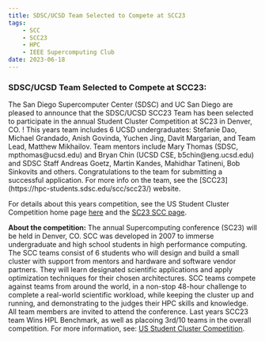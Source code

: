 ```yaml
---
title: SDSC/UCSD Team Selected to Compete at SCC23
tags:
    - SCC
    - SCC23
    - HPC
    - IEEE Supercomputing Club
date: 2023-06-18
---
```


<h3>SDSC/UCSD Team Selected to Compete at SCC23:</h3>
<p>The San Diego Supercomputer Center (SDSC) and UC San Diego are pleased to announce that the SDSC/UCSD SCC23 Team has been selected to participate in the annual Student Cluster Competition at SC23 in Denver, CO. ! This years team includes 6 UCSD undergraduates: 
Stefanie Dao, Michael Grandado, Anish Govinda, Yuchen Jing, Davit Margarian, and Team Lead, Matthew Mikhailov.
 Team mentors include Mary Thomas (SDSC, mpthomas@ucsd.edu) and Bryan Chin (UCSD CSE, b5chin@eng.ucsd.edu) and SDSC Staff Andreas Goetz, Martin Kandes, Mahidhar Tatineni, Bob Sinkovits and others. Congratulations to the team for submitting a successful application. For more info on the team, see the [SCC23](https://hpc-students.sdsc.edu/scc/scc23/) website.
</p>
<p>
For details about this years competition, see the US Student Cluster Competition home page <a href="https://www.studentclustercompetition.us/">here</a> and the <a href="https://sc23.supercomputing.org/program/studentssc/student-cluster-competition/">SC23 SCC page</a>.
</p>
<p>
<b>About the competition:</b> The annual Supercomputing conference (SC23) will be held in Denver, CO. SCC was developed in 2007 to immerse undergraduate and high school students in high performance computing. The SCC teams consist of 6 students who will design and build a small cluster with support from mentors and hardware and software vendor partners. They will learn designated scientific applications and apply optimization techniques for their chosen architectures. SCC teams compete against teams from around the world, in a non-stop 48-hour challenge to complete a real-world scientific workload, while keeping the cluster up and running, and demonstrating to the judges their HPC skills and knowledge. All team members are invited to attend the conference. Last years SCC23 team  Wins HPL Benchmark, as well as placoing 3rd/10 teams in the overall competition. For more information, see: <a href="https://studentclustercompetition.us/">US Student Cluster Competition</a>.
</p>

